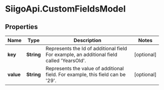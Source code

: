 # SiigoApi.CustomFieldsModel

## Properties

Name | Type | Description | Notes
------------ | ------------- | ------------- | -------------
**key** | **String** | Represents the Id of additional field  For example, an additional field called &#39;YearsOld&#39;. | [optional] 
**value** | **String** | Represents the value of additional field.  For example, this field can be &#39;29&#39;. | [optional] 


